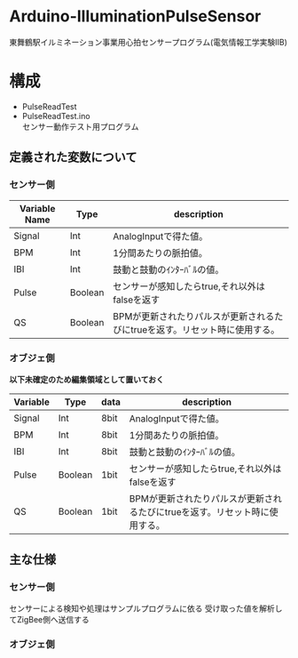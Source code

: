 # Arduino-IlluminationPulseSensor
東舞鶴駅イルミネーション事業用心拍センサープログラム(電気情報工学実験ⅡB)

# 構成  
* PulseReadTest  
 * PulseReadTest.ino  
 センサー動作テスト用プログラム

## 定義された変数について
### センサー側

Variable Name   | Type    |  description
----------------|---------|-----------------------
Signal          | Int     | AnalogInputで得た値。
BPM             | Int     | 1分間あたりの脈拍値。
IBI             | Int     | 鼓動と鼓動のｲﾝﾀｰﾊﾞﾙの値。
Pulse           | Boolean | センサーが感知したらtrue,それ以外はfalseを返す
QS              | Boolean | BPMが更新されたりパルスが更新されるたびにtrueを返す。リセット時に使用する。

### オブジェ側  
**以下未確定のため編集領域として置いておく**  

Variable| Type    | data | description
--------|---------|------|-----------------------
Signal  | Int     | 8bit | AnalogInputで得た値。
BPM     | Int     | 8bit | 1分間あたりの脈拍値。
IBI     | Int     | 8bit | 鼓動と鼓動のｲﾝﾀｰﾊﾞﾙの値。
Pulse   | Boolean | 1bit | センサーが感知したらtrue,それ以外はfalseを返す
QS      | Boolean | 1bit | BPMが更新されたりパルスが更新されるたびにtrueを返す。リセット時に使用する。

## 主な仕様
### センサー側  
センサーによる検知や処理はサンプルプログラムに依る
受け取った値を解析してZigBee側へ送信する

### オブジェ側

